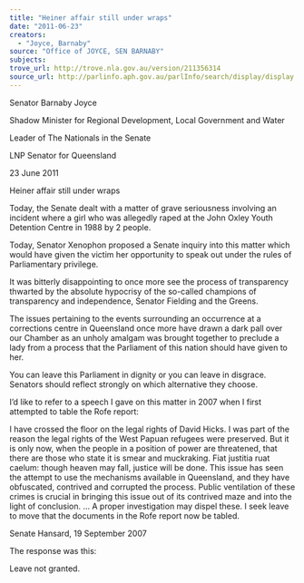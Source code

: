 ```yaml
---
title: "Heiner affair still under wraps"
date: "2011-06-23"
creators:
  - "Joyce, Barnaby"
source: "Office of JOYCE, SEN BARNABY"
subjects:
trove_url: http://trove.nla.gov.au/version/211356314
source_url: http://parlinfo.aph.gov.au/parlInfo/search/display/display.w3p;query=Id%3A%22media/pressrel/866021%22
---
```


 Senator Barnaby Joyce 

 Shadow Minister for Regional Development, Local Government and Water 

 Leader of The Nationals in the Senate 

 LNP Senator for Queensland 

 23 June 2011 

 Heiner affair still under wraps 

 Today, the Senate dealt with a matter of grave seriousness involving an incident  where a girl who was allegedly raped at the John Oxley Youth Detention Centre in  1988 by 2 people.  

 Today, Senator Xenophon proposed a Senate inquiry into this matter which would  have given the victim her opportunity to speak out under the rules of Parliamentary  privilege.  

 It was bitterly disappointing to once more see the process of transparency thwarted  by the absolute hypocrisy of the so-called champions of transparency and  independence, Senator Fielding and the Greens.  

 The issues pertaining to the events surrounding an occurrence at a corrections  centre in Queensland once more have drawn a dark pall over our Chamber as an  unholy amalgam was brought together to preclude a lady from a process that the  Parliament of this nation should have given to her.  

 You can leave this Parliament in dignity or you can leave in disgrace. Senators  should reflect strongly on which alternative they choose.  

 I’d like to refer to a speech I gave on this matter in 2007 when I first attempted to  table the Rofe report:  

 I have crossed the floor on the legal rights of David Hicks. I was part  of the reason the legal rights of the West Papuan refugees were  preserved. But it is only now, when the people in a position of power  are threatened, that there are those who state it is smear and  muckraking. Fiat justitia ruat caelum: though heaven may fall, justice  will be done. This issue has seen the attempt to use the mechanisms  available in Queensland, and they have obfuscated, contrived and  corrupted the process. Public ventilation of these crimes is crucial in  bringing this issue out of its contrived maze and into the light of  conclusion. … A proper investigation may dispel these. I seek leave to  move that the documents in the Rofe report now be tabled. 

 Senate Hansard, 19 September 2007 

 The response was this:  

 Leave not granted.  

